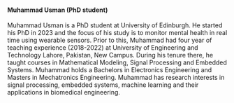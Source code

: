 #### **Muhammad Usman (PhD student)**

Muhammad Usman is a PhD student at University of Edinburgh. He started his PhD in 2023 and the focus of his study is to monitor mental health in real time using wearable sensors. Prior to this, Muhammad had four year of teaching experience (2018-2022) at University of Engineering and Technology Lahore, Pakistan, New Campus. During his tenure there, he taught courses in Mathematical Modeling, Signal Processing and Embedded Systems. Muhammad holds a Bachelors in Electronics Engineering and Masters in Mechatronics Engineering. Muhammad has research interests in signal processing, embedded systems, machine learning and their applications in biomedical engineering.
